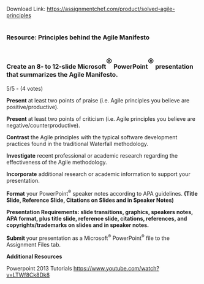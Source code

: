 Download Link: https://assignmentchef.com/product/solved-agile-principles
<br>
<h1 class="title"><strong style="font-size: 16px;">Resource</strong><span style="font-size: 16px;">: Principles behind the Agile Manifesto</span></h1>

<h1 class="title"><strong style="font-size: 16px;">Create</strong><span style="font-size: 16px;"> an 8- to 12-slide Microsoft</span><sup>®</sup><span style="font-size: 16px;"> PowerPoint</span><sup>®</sup><span style="font-size: 16px;"> presentation that summarizes the Agile Manifesto. </span></h1>

5/5 - (4 votes)

<p class="AssignmentsLevel1"><strong> </strong><strong>Present</strong> at least two points of praise (i.e. Agile principles you believe are positive/productive).

<p class="AssignmentsLevel1"><strong> </strong><strong>Present</strong> at least two points of criticism (i.e. Agile principles you believe are negative/counterproductive).

<p class="AssignmentsLevel1"><strong> </strong><strong>Contrast</strong> the Agile principles with the typical software development practices found in the traditional Waterfall methodology.

<p class="AssignmentsLevel1"><strong> </strong><strong>Investigate</strong> recent professional or academic research regarding the effectiveness of the Agile methodology.

<p class="AssignmentsLevel1"><strong> </strong><strong>Incorporate</strong> additional research or academic information to support your presentation.

<strong> </strong><strong>Format</strong> your PowerPoint<sup>®</sup> speaker notes according to APA guidelines. <strong>(Title Slide, Reference Slide, Citations on Slides and in Speaker Notes)</strong>

<strong>Presentation Requirements: </strong><strong>slide transitions, graphics, speakers notes, APA format, plus title slide, reference slide, citations, references, and copyrights/trademarks on slides and in speaker notes. </strong>

<strong>Submit</strong><strong> </strong>your presentation as a Microsoft<sup>®</sup> PowerPoint<sup>®</sup> file to the Assignment Files tab.

<strong>Additional Resources</strong>

Powerpoint 2013 Tutorials <a href="https://www.youtube.com/watch?v=LTWf8Ck8Dk8" rel="nofollow">https://www.youtube.com/watch?v=LTWf8Ck8Dk8</a>